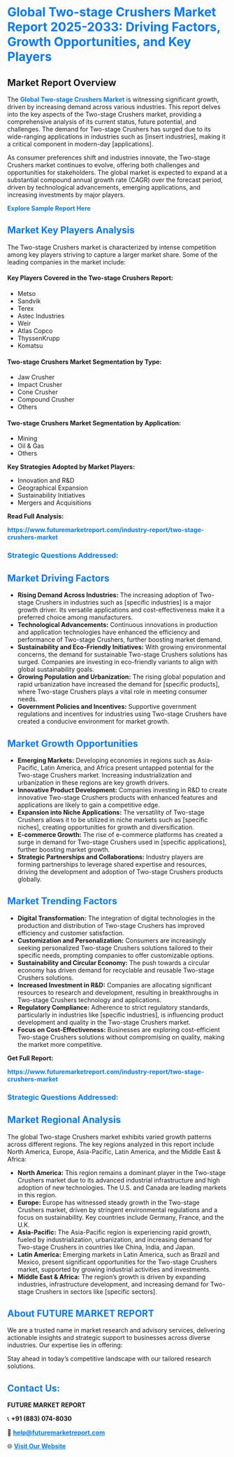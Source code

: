 <h1 style="color: #007BFF;">Global Two-stage Crushers Market Report 2025-2033: Driving Factors, Growth Opportunities, and Key Players</h1>

<section id="overview">
<h2>Market Report Overview</h2>
<p>The <a href="https://www.futuremarketreport.com/industry-report/two-stage-crushers-market" style="color: #007BFF; text-decoration: none;"><strong>Global Two-stage Crushers Market</strong></a> is witnessing significant growth, driven by increasing demand across various industries. This report delves into the key aspects of the Two-stage Crushers market, providing a comprehensive analysis of its current status, future potential, and challenges. The demand for Two-stage Crushers has surged due to its wide-ranging applications in industries such as [insert industries], making it a critical component in modern-day [applications].</p>
<p>As consumer preferences shift and industries innovate, the Two-stage Crushers market continues to evolve, offering both challenges and opportunities for stakeholders. The global market is expected to expand at a substantial compound annual growth rate (CAGR) over the forecast period, driven by technological advancements, emerging applications, and increasing investments by major players.</p>
</section>

<section id="overview">
<p><a href="https://www.futuremarketreport.com/request-sample/reportId=86415" style="color: #007BFF; text-decoration: none;"><strong>Explore Sample Report Here</strong></a></p>
</section>

<section id="key-players">
<h2 style="color: #007BFF;">Market Key Players Analysis</h2>
<p>The Two-stage Crushers market is characterized by intense competition among key players striving to capture a larger market share. Some of the leading companies in the market include:</p>
<h4>Key Players Covered in the Two-stage Crushers Report:</h4>
<ul><li>Metso</li><li>Sandvik</li><li>Terex</li><li>Astec Industries</li><li>Weir</li><li>Atlas Copco</li><li>ThyssenKrupp</li><li>Komatsu</li></ul>
<h4>Two-stage Crushers Market Segmentation by Type:</h4>
<ul><li>Jaw Crusher</li><li>Impact Crusher</li><li>Cone Crusher</li><li>Compound Crusher</li><li>Others</li></ul>

<h4>Two-stage Crushers Market Segmentation by Application:</h4>
<ul><li>Mining</li><li>Oil &amp; Gas</li><li>Others</li></ul>
<p><strong>Key Strategies Adopted by Market Players:</strong></p>
<ul>
<li>Innovation and R&D</li>
<li>Geographical Expansion</li>
<li>Sustainability Initiatives</li>
<li>Mergers and Acquisitions</li>
</ul>
</section>

<section>
<p><strong>Read Full Analysis: </strong></p><a href="https://www.futuremarketreport.com/industry-report/two-stage-crushers-market" style="color: #007BFF; text-decoration: none;"><strong>https://www.futuremarketreport.com/industry-report/two-stage-crushers-market</strong></a>
<h3 style="color: #007BFF;">Strategic Questions Addressed:</h3>
</section>

<section id="driving-factors">
<h2 style="color: #007BFF;">Market Driving Factors</h2>
<ul>
<li><strong>Rising Demand Across Industries:</strong> The increasing adoption of Two-stage Crushers in industries such as [specific industries] is a major growth driver. Its versatile applications and cost-effectiveness make it a preferred choice among manufacturers.</li>
<li><strong>Technological Advancements:</strong> Continuous innovations in production and application technologies have enhanced the efficiency and performance of Two-stage Crushers, further boosting market demand.</li>
<li><strong>Sustainability and Eco-Friendly Initiatives:</strong> With growing environmental concerns, the demand for sustainable Two-stage Crushers solutions has surged. Companies are investing in eco-friendly variants to align with global sustainability goals.</li>
<li><strong>Growing Population and Urbanization:</strong> The rising global population and rapid urbanization have increased the demand for [specific products], where Two-stage Crushers plays a vital role in meeting consumer needs.</li>
<li><strong>Government Policies and Incentives:</strong> Supportive government regulations and incentives for industries using Two-stage Crushers have created a conducive environment for market growth.</li>
</ul>
</section>

<section id="growth-opportunities">
<h2 style="color: #007BFF;">Market Growth Opportunities</h2>
<ul>
<li><strong>Emerging Markets:</strong> Developing economies in regions such as Asia-Pacific, Latin America, and Africa present untapped potential for the Two-stage Crushers market. Increasing industrialization and urbanization in these regions are key growth drivers.</li>
<li><strong>Innovative Product Development:</strong> Companies investing in R&D to create innovative Two-stage Crushers products with enhanced features and applications are likely to gain a competitive edge.</li>
<li><strong>Expansion into Niche Applications:</strong> The versatility of Two-stage Crushers allows it to be utilized in niche markets such as [specific niches], creating opportunities for growth and diversification.</li>
<li><strong>E-commerce Growth:</strong> The rise of e-commerce platforms has created a surge in demand for Two-stage Crushers used in [specific applications], further boosting market growth.</li>
<li><strong>Strategic Partnerships and Collaborations:</strong> Industry players are forming partnerships to leverage shared expertise and resources, driving the development and adoption of Two-stage Crushers products globally.</li>
</ul>
</section>

<section id="trending-factors">
<h2 style="color: #007BFF;">Market Trending Factors</h2>
<ul>
<li><strong>Digital Transformation:</strong> The integration of digital technologies in the production and distribution of Two-stage Crushers has improved efficiency and customer satisfaction.</li>
<li><strong>Customization and Personalization:</strong> Consumers are increasingly seeking personalized Two-stage Crushers solutions tailored to their specific needs, prompting companies to offer customizable options.</li>
<li><strong>Sustainability and Circular Economy:</strong> The push towards a circular economy has driven demand for recyclable and reusable Two-stage Crushers solutions.</li>
<li><strong>Increased Investment in R&D:</strong> Companies are allocating significant resources to research and development, resulting in breakthroughs in Two-stage Crushers technology and applications.</li>
<li><strong>Regulatory Compliance:</strong> Adherence to strict regulatory standards, particularly in industries like [specific industries], is influencing product development and quality in the Two-stage Crushers market.</li>
<li><strong>Focus on Cost-Effectiveness:</strong> Businesses are exploring cost-efficient Two-stage Crushers solutions without compromising on quality, making the market more competitive.</li>
</ul>
</section>

<section>
<p><strong>Get Full Report: </strong></p><a href="https://www.futuremarketreport.com/industry-report/two-stage-crushers-market" style="color: #007BFF; text-decoration: none;"><strong>https://www.futuremarketreport.com/industry-report/two-stage-crushers-market</strong></a>
<h3 style="color: #007BFF;">Strategic Questions Addressed:</h3>
</section>


<section id="regional-analysis">
<h2 style="color: #007BFF;">Market Regional Analysis</h2>
<p>The global Two-stage Crushers market exhibits varied growth patterns across different regions. The key regions analyzed in this report include North America, Europe, Asia-Pacific, Latin America, and the Middle East & Africa:</p>
<ul>
<li><strong>North America:</strong> This region remains a dominant player in the Two-stage Crushers market due to its advanced industrial infrastructure and high adoption of new technologies. The U.S. and Canada are leading markets in this region.</li>
<li><strong>Europe:</strong> Europe has witnessed steady growth in the Two-stage Crushers market, driven by stringent environmental regulations and a focus on sustainability. Key countries include Germany, France, and the U.K.</li>
<li><strong>Asia-Pacific:</strong> The Asia-Pacific region is experiencing rapid growth, fueled by industrialization, urbanization, and increasing demand for Two-stage Crushers in countries like China, India, and Japan.</li>
<li><strong>Latin America:</strong> Emerging markets in Latin America, such as Brazil and Mexico, present significant opportunities for the Two-stage Crushers market, supported by growing industrial activities and investments.</li>
<li><strong>Middle East & Africa:</strong> The region’s growth is driven by expanding industries, infrastructure development, and increasing demand for Two-stage Crushers in sectors like [specific sectors].</li>
</ul>
</section>

<footer>
<h2 style="color: #007BFF;">About FUTURE MARKET REPORT</h2>
<p>We are a trusted name in market research and advisory services, delivering actionable insights and strategic support to businesses across diverse industries. Our expertise lies in offering:</p>

<p>Stay ahead in today’s competitive landscape with our tailored research solutions.</p>

<h2 style="color: #007BFF;">Contact Us:</h2>
<p><strong>FUTURE MARKET REPORT</strong></p>
<p>📞 <strong>+91 (883) 074-8030</strong></p>
<p>📧 <strong><a href="mailto:help@futuremarketreport.com" style="color: #007BFF;">help@futuremarketreport.com</a></strong></p>
<p>🌐 <strong><a href="https://www.futuremarketreport.com/" style="color: #007BFF;">Visit Our Website</a></strong></p>
</footer>